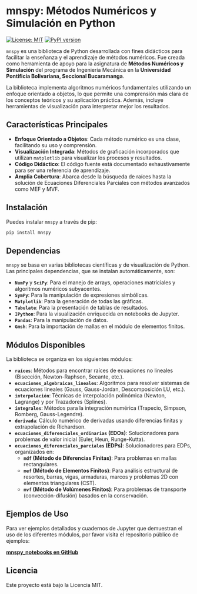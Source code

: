 # mnspy: Métodos Numéricos y Simulación en Python

[![License: MIT](https://img.shields.io/badge/License-MIT-yellow.svg)](https://opensource.org/licenses/MIT)
[![PyPI version](https://badge.fury.io/py/mnspy.svg)](https://badge.fury.io/py/mnspy)

`mnspy` es una biblioteca de Python desarrollada con fines didácticos para facilitar la enseñanza y el aprendizaje de métodos numéricos. Fue creada como herramienta de apoyo para la asignatura de **Métodos Numéricos y Simulación** del programa de Ingeniería Mecánica en la **Universidad Pontificia Bolivariana, Seccional Bucaramanga**.

La biblioteca implementa algoritmos numéricos fundamentales utilizando un enfoque orientado a objetos, lo que permite una comprensión más clara de los conceptos teóricos y su aplicación práctica. Además, incluye herramientas de visualización para interpretar mejor los resultados.

## Características Principales

- **Enfoque Orientado a Objetos**: Cada método numérico es una clase, facilitando su uso y comprensión.
- **Visualización Integrada**: Métodos de graficación incorporados que utilizan `matplotlib` para visualizar los procesos y resultados.
- **Código Didáctico**: El código fuente está documentado exhaustivamente para ser una referencia de aprendizaje.
- **Amplia Cobertura**: Abarca desde la búsqueda de raíces hasta la solución de Ecuaciones Diferenciales Parciales con métodos avanzados como MEF y MVF.

## Instalación

Puedes instalar `mnspy` a través de pip:

```bash
pip install mnspy
```


## Dependencias

`mnspy` se basa en varias bibliotecas científicas y de visualización de Python. Las principales dependencias, que se instalan automáticamente, son:

- **`NumPy`** y **`SciPy`**: Para el manejo de arrays, operaciones matriciales y algoritmos numéricos subyacentes.
- **`SymPy`**: Para la manipulación de expresiones simbólicas.
- **`Matplotlib`**: Para la generación de todas las gráficas.
- **`Tabulate`**: Para la presentación de tablas de resultados.
- **`IPython`**: Para la visualización enriquecida en notebooks de Jupyter.
- **`Pandas`**: Para la manipulación de datos.
- **`Gmsh`**: Para la importación de mallas en el módulo de elementos finitos.

## Módulos Disponibles

La biblioteca se organiza en los siguientes módulos:

- **`raíces`**: Métodos para encontrar raíces de ecuaciones no lineales (Bisección, Newton-Raphson, Secante, etc.).
- **`ecuaciones_algebraicas_lineales`**: Algoritmos para resolver sistemas de ecuaciones lineales (Gauss, Gauss-Jordan, Descomposición LU, etc.).
- **`interpolación`**: Técnicas de interpolación polinómica (Newton, Lagrange) y por Trazadores (Splines).
- **`integrales`**: Métodos para la integración numérica (Trapecio, Simpson, Romberg, Gauss-Legendre).
- **`derivada`**: Cálculo numérico de derivadas usando diferencias finitas y extrapolación de Richardson.
- **`ecuaciones_diferenciales_ordinarias` (EDOs)**: Solucionadores para problemas de valor inicial (Euler, Heun, Runge-Kutta).
- **`ecuaciones_diferenciales_parciales` (EDPs)**: Solucionadores para EDPs, organizados en:
    - **`mdf` (Método de Diferencias Finitas)**: Para problemas en mallas rectangulares.
    - **`mef` (Método de Elementos Finitos)**: Para análisis estructural de resortes, barras, vigas, armaduras, marcos y problemas 2D con elementos triangulares (CST).
    - **`mvf` (Método de Volúmenes Finitos)**: Para problemas de transporte (convección-difusión) basados en la conservación.

## Ejemplos de Uso

Para ver ejemplos detallados y cuadernos de Jupyter que demuestran el uso de los diferentes módulos, por favor visita el repositorio público de ejemplos:

[**mnspy_notebooks en GitHub**](https://github.com/EdwinSoft/mnspy_notebooks)

## Licencia

Este proyecto está bajo la Licencia MIT.
